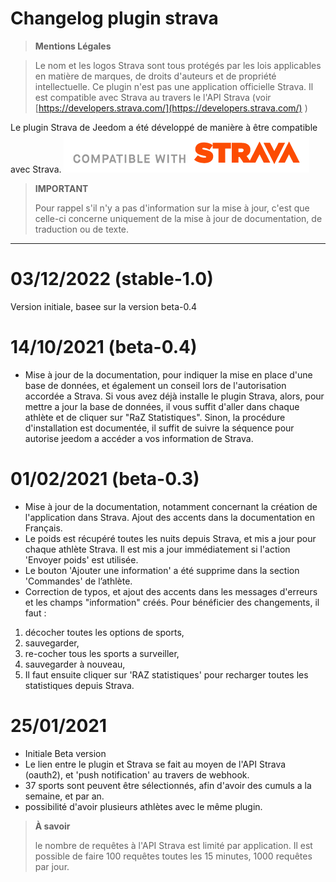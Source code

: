 # Changelog plugin strava


>**Mentions Légales**

>Le nom et les logos Strava sont tous protégés par les lois applicables en matière de marques, de droits d'auteurs et de propriété intellectuelle.
Ce plugin n'est pas une application officielle Strava. Il est compatible avec Strava au travers le l'API Strava (voir [https://developers.strava.com/](https://developers.strava.com/) )

Le plugin Strava de Jeedom a été développé de manière à être compatible avec Strava.
![graph1](../assets/images/api_logo_cptblWith_strava_horiz_light.png)



>**IMPORTANT**
>
>Pour rappel s'il n'y a pas d'information sur la mise à jour, c'est que celle-ci concerne uniquement de la mise à jour de documentation, de traduction ou de texte.

***
# 03/12/2022 (stable-1.0)
Version initiale, basee sur la version beta-0.4

# 14/10/2021 (beta-0.4)
- Mise à jour de la documentation, pour indiquer la mise en place d'une base de données, et également un conseil lors de l'autorisation accordée a Strava.
Si vous avez déjà installe le plugin Strava, alors, pour mettre a jour la base de données, il vous suffit d'aller dans chaque athlète et de cliquer sur "RaZ Statistiques". Sinon, la procédure d'installation est documentée, il suffit de suivre la séquence pour autorise jeedom a accéder a vos information de Strava.

# 01/02/2021 (beta-0.3)
- Mise à jour de la documentation, notamment concernant la création de l'application dans Strava. Ajout des accents dans la documentation en Français.
- Le poids est récupéré toutes les nuits depuis Strava, et mis a jour pour chaque athlète Strava. Il est mis a jour immédiatement si l'action 'Envoyer poids' est utilisée.
- Le bouton 'Ajouter une information' a été supprime dans la section 'Commandes' de l’athlète.
- Correction de typos, et ajout des accents dans les messages d'erreurs et les champs "information" créés. Pour bénéficier des changements, il faut :

1. décocher toutes les options de sports,
2. sauvegarder,
3. re-cocher tous les sports a surveiller,
4. sauvegarder à nouveau,
5. Il faut ensuite cliquer sur 'RAZ statistiques' pour recharger toutes les statistiques depuis Strava.  

# 25/01/2021

- Initiale Beta version
- Le lien entre le plugin et Strava se fait au moyen de l'API Strava (oauth2), et 'push notification' au travers de webhook.
- 37 sports sont peuvent être sélectionnés, afin d'avoir des cumuls a la semaine, et par an.
- possibilité d'avoir plusieurs athlètes avec le même plugin.

>**À savoir**
>
>le nombre de requêtes à l'API Strava est limité par application. Il est possible de faire 100 requêtes toutes les 15 minutes, 1000 requêtes par jour.
